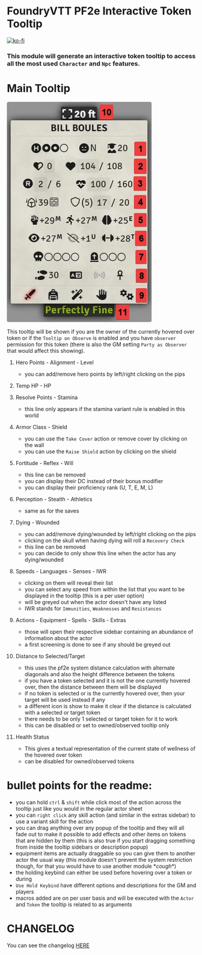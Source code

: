 # FoundryVTT PF2e Interactive Token Tooltip

[![ko-fi](https://ko-fi.com/img/githubbutton_sm.svg)](https://ko-fi.com/K3K6M2V13)

### This module will generate an interactive token tooltip to access all the most used `Character` and `Npc` features.

# Main Tooltip

![](./readme/main.webp)

This tooltip will be shown if you are the owner of the currently hovered over token or if the `Tooltip on Observe` is enabled and you have `observer` permission for this token (there is also the GM setting `Party as Observer` that would affect this showing).

1. Hero Points - Alignment - Level

    - you can add/remove hero points by left/right clicking on the pips

2. Temp HP - HP

3. Resolve Points - Stamina

    - this line only appears if the stamina variant rule is enabled in this world

4. Armor Class - Shield

    - you can use the `Take Cover` action or remove cover by clicking on the wall
    - you can use the `Raise Shield` action by clicking on the shield

5. Fortitude - Reflex - Will

    - this line can be removed
    - you can display their DC instead of their bonus modifier
    - you can display their proficiency rank (U, T, E, M, L)

6. Perception - Stealth - Athletics

    - same as for the saves

7. Dying - Wounded

    - you can add/remove dying/wounded by left/right clicking on the pips
    - clicking on the skull when having dying will roll a `Recovery Check`
    - this line can be removed
    - you can decide to only show this line when the actor has any dying/wounded

8. Speeds - Languages - Senses - IWR

    - clicking on them will reveal their list
    - you can select any speed from within the list that you want to be displayed in the tooltip (this is a per user option)
    - will be greyed out when the actor doesn't have any listed
    - IWR stands for `Immunities`, `Weaknesses` and `Resistances`

9. Actions - Equipment - Spells - Skills - Extras

    - those will open their respective sidebar containing an abundance of information about the actor
    - a first screening is done to see if any should be greyed out

10. Distance to Selected/Target

    - this uses the pf2e system distance calculation with alternate diagonals and also the height difference between the tokens
    - if you have a token selected and it is not the one currently hovered over, then the distance between them will be displayed
    - if no token is selected or is the currently hovered over, then your target will be used instead if any
    - a different icon is show to make it clear if the distance is calculated with a selected or target token
    - there needs to be only 1 selected or target token for it to work
    - this can be disabled or set to owned/observed tooltip only

11. Health Status
    - This gives a textual representation of the current state of wellness of the hovered over token
    - can be disabled for owned/observed tokens

# bullet points for the readme:

-   you can hold `ctrl` & `shift` while click most of the action across the tooltip just like you would in the regular actor sheet
-   you can `right click` any skill action (and similar in the extras sidebar) to use a variant skill for the action
-   you can drag anything over any popup of the tooltip and they will all fade out to make it possible to add effects and other items on tokens that are hidden by them (this is also true if you start dragging something from inside the tooltip sidebars or description popup)
-   equipment items are actually draggable so you can give them to another actor the usual way (this module doesn't prevent the system restriction though, for that you would have to use another module \*_cough_\*)
-   the holding keybind can either be used before hovering over a token or during
-   `Use Hold Keybind` have different options and descriptions for the GM and players
-   macros added are on per user basis and will be executed with the `Actor` and `Token` the tooltip is related to as arguments

# CHANGELOG

You can see the changelog [HERE](./CHANGELOG.md)
